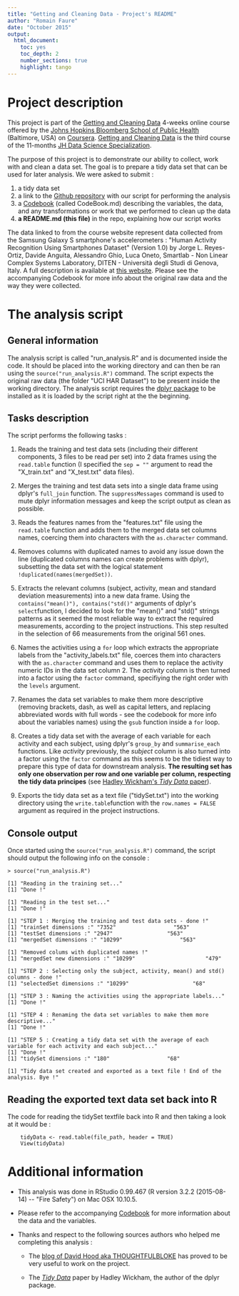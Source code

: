```yaml
---
title: "Getting and Cleaning Data - Project's README"
author: "Romain Faure"
date: "October 2015"
output: 
  html_document:
    toc: yes 
    toc_depth: 2 
    number_sections: true 
    highlight: tango
---
```


# Project description

This project is part of the [Getting and Cleaning Data](https://class.coursera.org/getdata-033/) 4-weeks online course offered by the [Johns Hopkins Bloomberg School of Public Health](http://www.jhsph.edu/) (Baltimore, USA) on [Coursera](https://www.coursera.org). [Getting and Cleaning Data](https://class.coursera.org/getdata-033/) is the third course of the 11-months [JH Data Science Specialization](https://www.coursera.org/specialization/jhudatascience/1). 

The purpose of this project is to demonstrate our ability to collect, work with and clean a data set. The goal is to prepare a tidy data set that can be used for later analysis. We were asked to submit : 

1. a tidy data set
2. a link to the [Github repository](https://github.com/cdromain/GettingAndCleaningDataProject) with our script for performing the analysis
3. a [Codebook](https://github.com/cdromain/GettingAndCleaningDataProject/blob/master/CodeBook.md) (called CodeBook.md) describing the variables, the data, and any transformations or work that we performed to clean up the data 
4. **a README.md (this file)** in the repo, explaining how our script works

The data linked to from the course website represent data collected from the Samsung Galaxy S smartphone's accelerometers : "Human Activity Recognition Using Smartphones Dataset" (Version 1.0) by Jorge L. Reyes-Ortiz, Davide Anguita, Alessandro Ghio, Luca Oneto, Smartlab - Non Linear Complex Systems Laboratory, DITEN - Università degli Studi di Genova, Italy. A full description is available at [this website](http://archive.ics.uci.edu/ml/datasets/Human+Activity+Recognition+Using+Smartphones). Please see the accompanying Codebook for more info about the original raw data and the way they were collected. 

# The analysis script

## General information

The analysis script is called "run_analysis.R" and is documented inside the code. It should be placed into the working directory and can then be ran using the ``source("run_analysis.R")`` command. The script expects the original raw data (the folder "UCI HAR Dataset") to be present inside the working directory. The analysis script requires the [dplyr package](https://cran.r-project.org/web/packages/dplyr/index.html) to be installed as it is loaded by the script right at the the beginning.

## Tasks description
   
The script performs the following tasks :

1. Reads the training and test data sets (including their different components, 3 files to be read per set) into 2 data frames using the ``read.table`` function (I specified the ``sep = ""`` argument to read the "X_train.txt" and "X_test.txt" data files).
 
2. Merges the training and test data sets into a single data frame using dplyr's ``full_join`` function. The ``suppressMessages`` command is used to mute dplyr information messages and keep the script output as clean as possible.

3. Reads the features names from the "features.txt" file using the ``read.table`` function and adds them to the merged data set columns names, coercing them into characters with the ``as.character`` command.

4. Removes columns with duplicated names to avoid any issue down the line (duplicated columns names can create problems with dplyr), subsetting the data set with the logical statement ``!duplicated(names(mergedSet))``.

5. Extracts the relevant columns (subject, activity, mean and standard deviation measurements) into a new data frame. Using the ``contains("mean()"), contains("std()"`` arguments of dplyr's ``select``function, I decided to look for the "mean()" and "std()" strings patterns as it seemed the most reliable way to extract the required measurements, according to the project instructions. This step resulted in the selection of 66 measurements from the original 561 ones.

6. Names the activities using a ``for`` loop which extracts the appropriate labels from the "activity_labels.txt" file, coerces them into characters with the ``as.character`` command and uses them to replace the activity numeric IDs in the data set column 2. The  *activity* column is then turned into a factor using the ``factor`` command, specifiying the right order with the ``levels`` argument.

7. Renames the data set variables to make them more descriptive (removing brackets, dash, as well as capital letters, and replacing abbreviated words with full words - see the codebook for more info about the variables names) using the ``gsub`` function inside a ``for`` loop.

8. Creates a tidy data set with the average of each variable for each activity and each subject, using dplyr's ``group_by`` and ``summarise_each`` functions. Like *activity* previously, the *subject* column is also turned into a factor using the ``factor`` command as this seems to be the tidiest way to prepare this type of data for downstream analysis. **The resulting set has only one observation per row and one variable per column, respecting the tidy data principes** (see [Hadley Wickham's *Tidy Data* paper](http://vita.had.co.nz/papers/tidy-data.pdf)).

9. Exports the tidy data set as a text file ("tidySet.txt") into the working directory using the ``write.table``function with the ``row.names = FALSE`` argument as required in the project instructions.

## Console output

Once started using the ``source("run_analysis.R")`` command, the script should output the following info on the console :

    > source("run_analysis.R")

    [1] "Reading in the training set..."
    [1] "Done !"

    [1] "Reading in the test set..."
    [1] "Done !"

    [1] "STEP 1 : Merging the training and test data sets - done !"
    [1] "trainSet dimensions :" "7352"                  "563"                  
    [1] "testSet dimensions :" "2947"                 "563"                 
    [1] "mergedSet dimensions :" "10299"                  "563"                   

    [1] "Removed colums with duplicated names !"
    [1] "mergedSet new dimensions :" "10299"                      "479"                       

    [1] "STEP 2 : Selecting only the subject, activity, mean() and std() columns - done !"
    [1] "selectedSet dimensions :" "10299"                    "68"                      

    [1] "STEP 3 : Naming the activities using the appropriate labels..."
    [1] "Done !"

    [1] "STEP 4 : Renaming the data set variables to make them more descriptive..."
    [1] "Done !"

    [1] "STEP 5 : Creating a tidy data set with the average of each variable for each activity and each subject..."
    [1] "Done !"
    [1] "tidySet dimensions :" "180"                  "68"                  

    [1] "Tidy data set created and exported as a text file ! End of the analysis. Bye !"
   
## Reading the exported text data set back into R

The code for reading the tidySet textfile back into R and then taking a look at it would be :

        tidyData <- read.table(file_path, header = TRUE)
        View(tidyData)
        
# Additional information

- This analysis was done in RStudio 0.99.467 (R version 3.2.2 (2015-08-14) -- "Fire Safety") on Mac OSX 10.10.5.

- Please refer to the accompanying [Codebook](https://github.com/cdromain/GettingAndCleaningDataProject/blob/master/CodeBook.md) for more information about the data and the variables.

- Thanks and respect to the following sources authors who helped me completing this analysis :

    + The [blog of David Hood aka THOUGHTFULBLOKE](https://thoughtfulbloke.wordpress.com/2015/09/09/getting-and-cleaning-the-assignment/) has proved to be very useful to work on the project.

    + The [*Tidy Data*](http://vita.had.co.nz/papers/tidy-data.pdf) paper by Hadley Wickham, the author of the dplyr package.



